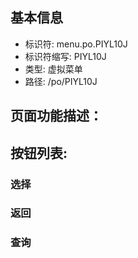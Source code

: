 
## 基本信息

- 标识符: menu.po.PIYL10J
- 标识符缩写: PIYL10J
- 类型: 虚拟菜单
- 路径: /po/PIYL10J

## 页面功能描述：





## 按钮列表:


### 选择



### 返回



### 查询


